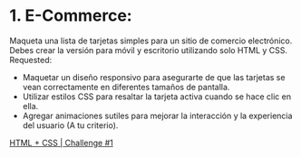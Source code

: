 # 1. E-Commerce:

Maqueta una lista de tarjetas simples para un sitio de comercio electrónico. Debes crear la versión para móvil y escritorio utilizando solo HTML y CSS.
Requested:
- Maquetar un diseño responsivo para asegurarte de que las tarjetas se vean correctamente en diferentes tamaños de pantalla.
- Utilizar estilos CSS para resaltar la tarjeta activa cuando se hace clic en ella.
- Agregar animaciones sutiles para mejorar la interacción y la experiencia del usuario (A tu criterio).

[HTML + CSS | Challenge #1](https://www.figma.com/file/kN9WUKDjiRhMrAndB9mCfd/HTML-%2B-CSS?type=design&node-id=1%3A33&mode=design&t=XqWxNeVTAyqZaNqX-1)
